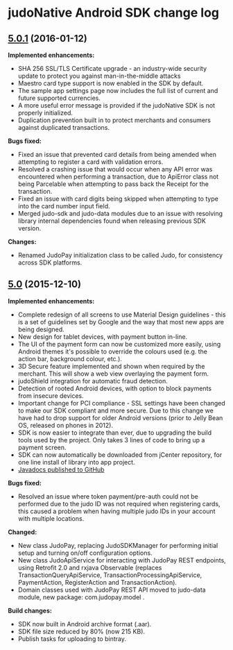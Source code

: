 # judoNative Android SDK change log

## [5.0.1](https://github.com/judopay/Judo-Android/tree/5.0.1) (2016-01-12)

**Implemented enhancements:**
- SHA 256 SSL/TLS Certificate upgrade - an industry-wide security update to protect you against man-in-the-middle attacks
- Maestro card type support is now enabled in the SDK by default.
- The sample app settings page now includes the full list of current and future supported currencies.
- A more useful error message is provided if the judoNative SDK is not properly initialized.
- Duplication prevention built in to protect merchants and consumers against duplicated transactions.

**Bugs fixed:**
- Fixed an issue that prevented card details from being amended when attempting to register a card with validation errors.
- Resolved a crashing issue that would occur when any API error was encountered when performing a transaction, due to ApiError class not being Parcelable when attempting to pass back the Receipt for the transaction.
- Fixed an issue with card digits being skipped when attempting to type into the card number input field.
- Merged judo-sdk and judo-data modules due to an issue with resolving library internal dependencies found when releasing previous SDK version.

**Changes:**
- Renamed JudoPay initialization class to be called Judo, for consistency across SDK platforms.

## [5.0](https://github.com/judopay/Judo-Android/tree/5.0) (2015-12-10)

**Implemented enhancements:**
- Complete redesign of all screens to use Material Design guidelines - this is a set of guidelines set by Google and the way that most new apps are being designed.
- New design for tablet devices, with payment button in-line.
- The UI of the payment form can now be customized more easily, using Android themes it's possible to override the colours used (e.g. the action bar, background colour, etc.).
- 3D Secure feature implemented and shown when required by the merchant. This will show a web view overlaying the payment form.
- judoShield integration for automatic fraud detection.
- Detection of rooted Android devices, with option to block payments from insecure devices.
- Important change for PCI compliance - SSL settings have been changed to make our SDK compliant and more secure. Due to this change we have had to drop support for older Android versions (prior to Jelly Bean OS, released on phones in 2012).
- SDK is now easier to integrate than ever, due to upgrading the build tools used by the project. Only takes 3 lines of code to bring up a payment screen.
- SDK can now automatically be downloaded from jCenter repository, for one line install of library into app project.
- [Javadocs published to GitHub](http://judopay.github.io/Judo-Android/)

**Bugs fixed:**
- Resolved an issue where token payment/pre-auth could not be performed due to the judo ID was not required when registering cards, this caused a problem when having multiple judo IDs in your account with multiple locations.

**Changed:**
- New class JudoPay, replacing JudoSDKManager for performing initial setup and turning on/off configuration options.
- New class JudoApiService for interacting with JudoPay REST endpoints, using Retrofit 2.0 and rxjava Observable (replaces TransactionQueryApiService, TransactionProcessingApiService, PaymentAction, RegisterAction and TransactionAction).
- Domain classes used with JudoPay REST API moved to judo-data module, new package: com.judopay.model .

**Build changes:**
- SDK now built in Android archive format (.aar).
- SDK file size reduced by 80% (now 215 KB).
- Publish tasks for uploading to bintray.
